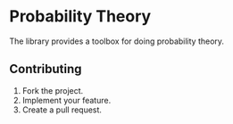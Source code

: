 # Probability Theory

The library provides a toolbox for doing probability theory.

## Contributing

1. Fork the project.
2. Implement your feature.
3. Create a pull request.
